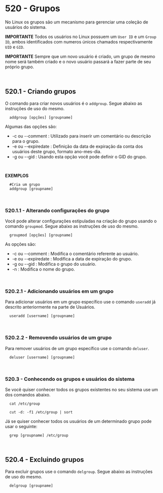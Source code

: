 # 520 - Grupos

No Linux os grupos são um mecanismo para gerenciar uma coleção de usuários do sistema.



**IMPORTANTE**
Todos os usuários no Linux possuem um ``User ID`` e um ``Group ID``, ambos identificados com
numeros únicos chamados respectivamente ``UID`` e ``GID``.

**IMPORTANTE**
Sempre que um novo usuário é criado, um grupo de mesmo nome será também criado e o novo usuário
passará a fazer parte de seu próprio grupo.



&nbsp;

## 520.1 - Criando grupos

O comando para criar novos usuários é o ``addgroup``.
Segue abaixo as instruções de uso do mesmo.

```
  addgroup [opções] [groupname]
```

Algumas das opções são:

* -c ou --comment     : Utilizado para inserir um comentário ou descrição para o grupo.
* -e ou --expiredate  : Definição da data de expiração da conta dos usuários deste grupo,
                        formato ano-mes-dia.
* -g ou --gid         : Usando esta opção você pode definir o GID do grupo.


&nbsp;

**EXEMPLOS**

``` shell
  #Cria um grupo
  addgroup [groupname]
```



&nbsp;

### 520.1.1 - Alterando configurações do grupo

Você pode alterar configurações estipuladas na criação do grupo usando o comando ``groupmod``.
Segue abaixo as instruções de uso do mesmo.

``` shell
  groupmod [opções] [groupname]
```

As opções são:

* -c ou --comment     : Modifica o comentário referente ao usuário.
* -e ou --expiredate  : Modifica a data de expiração do grupo.
* -g ou --gid         : Modifica o grupo do usuário.
* -n                  : Modifica o nome do grupo.



&nbsp;

### 520.2.1 - Adicionando usuários em um grupo

Para adicionar usuários em um grupo específico use o comando ``useradd`` já descrito anteriormente
na parte de Usuários.

``` shell
  useradd [username] [groupname]
```



&nbsp;

### 520.2.2 - Removendo usuários de um grupo

Para remover usuários de um grupo específico use o comando ``deluser``.

``` shell
  deluser [username] [groupname]
```



&nbsp;

### 520.3 - Conhecendo os grupos e usuários do sistema

Se você quiser conhecer todos os grupos existentes no seu sistema use um dos comandos abaixo.

``` shell
  cat /etc/group

  cut -d: -f1 /etc/group | sort
```

Já se quiser conhecer todos os usuários de um determinado grupo pode usar o seguinte:

``` shell
  grep [groupname] /etc/group
```



&nbsp;

## 520.4 - Excluindo grupos

Para excluir grupos use o comando ``delgroup``.
Segue abaixo as instruções de uso do mesmo.

```
  delgroup [groupname]
```
